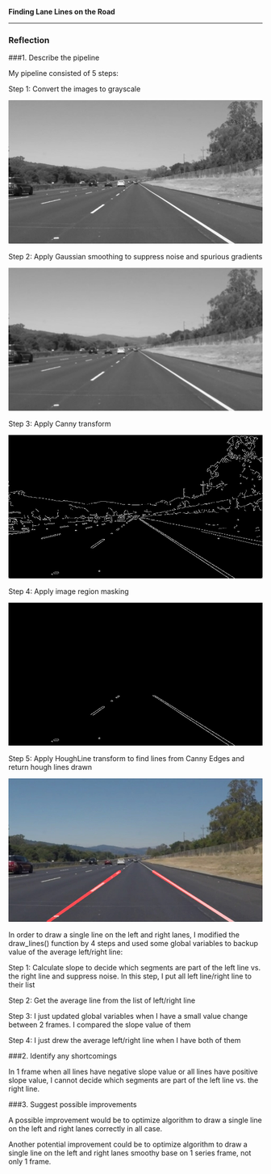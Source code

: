 **Finding Lane Lines on the Road**

[//]: # (Image References)

[image1]: ./images/grayscale.jpg "Grayscale"
[image2]: ./images/gaussian.jpg "Gaussian"
[image3]: ./images/canny.jpg "Canny"
[image4]: ./images/mask.jpg "Mask"
[image5]: ./images/houghline.jpg "HoughLine"

---

### Reflection

###1. Describe the pipeline

My pipeline consisted of 5 steps:

Step 1: Convert the images to grayscale

![alt text][image1]

Step 2: Apply Gaussian smoothing to suppress noise and spurious gradients

![alt text][image2]

Step 3: Apply Canny transform

![alt text][image3]

Step 4: Apply image region masking

![alt text][image4]

Step 5: Apply HoughLine transform to find lines from Canny Edges and return hough lines drawn

![alt text][image5]

In order to draw a single line on the left and right lanes, I modified the draw_lines() function by 4 steps and used some global variables to backup value of the average left/right line:

Step 1: Calculate slope to decide which segments are part of the left line vs. the right line and suppress noise. In this step, I put all left line/right line to their list

Step 2: Get the average line from the list of left/right line

Step 3: I just updated global variables when I have a small value change between 2 frames. I compared the slope value of them

Step 4: I just drew the average left/right line when I have both of them

###2. Identify any shortcomings

In 1 frame when all lines have negative slope value or all lines have positive slope value, I cannot decide which segments are part of the left line vs. the right line.

###3. Suggest possible improvements

A possible improvement would be to optimize algorithm to draw a single line on the left and right lanes correctly in all case.

Another potential improvement could be to optimize algorithm to draw a single line on the left and right lanes smoothy base on 1 series frame, not only 1 frame.
